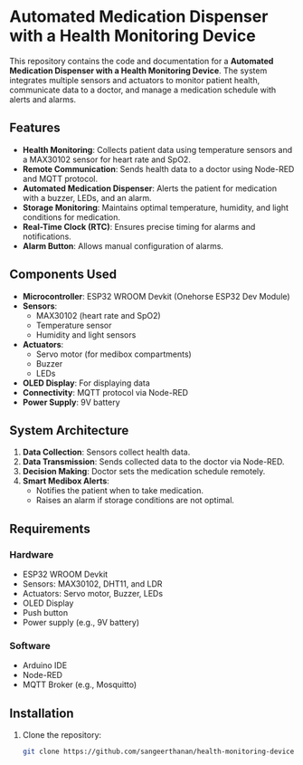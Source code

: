 # Automated Medication Dispenser with a Health Monitoring Device  
This repository contains the code and documentation for a **Automated Medication Dispenser with a Health Monitoring Device**. The system integrates multiple sensors and actuators to monitor patient health, communicate data to a doctor, and manage a medication schedule with alerts and alarms.

## Features
- **Health Monitoring**: Collects patient data using temperature sensors and a MAX30102 sensor for heart rate and SpO2.
- **Remote Communication**: Sends health data to a doctor using Node-RED and MQTT protocol.
- **Automated Medication Dispenser**: Alerts the patient for medication with a buzzer, LEDs, and an alarm.
- **Storage Monitoring**: Maintains optimal temperature, humidity, and light conditions for medication.
- **Real-Time Clock (RTC)**: Ensures precise timing for alarms and notifications.
- **Alarm Button**: Allows manual configuration of alarms.

## Components Used
- **Microcontroller**: ESP32 WROOM Devkit (Onehorse ESP32 Dev Module)
- **Sensors**:
  - MAX30102 (heart rate and SpO2)
  - Temperature sensor
  - Humidity and light sensors
- **Actuators**:
  - Servo motor (for medibox compartments)
  - Buzzer
  - LEDs
- **OLED Display**: For displaying data
- **Connectivity**: MQTT protocol via Node-RED
- **Power Supply**: 9V battery

## System Architecture
1. **Data Collection**: Sensors collect health data.
2. **Data Transmission**: Sends collected data to the doctor via Node-RED.
3. **Decision Making**: Doctor sets the medication schedule remotely.
4. **Smart Medibox Alerts**:
   - Notifies the patient when to take medication.
   - Raises an alarm if storage conditions are not optimal.

## Requirements
### Hardware
- ESP32 WROOM Devkit
- Sensors: MAX30102, DHT11, and LDR
- Actuators: Servo motor, Buzzer, LEDs
- OLED Display
- Push button
- Power supply (e.g., 9V battery)

### Software
- Arduino IDE
- Node-RED
- MQTT Broker (e.g., Mosquitto)

## Installation
1. Clone the repository:
   ```bash
   git clone https://github.com/sangeerthanan/health-monitoring-device-with-a-smart-medibox.git
